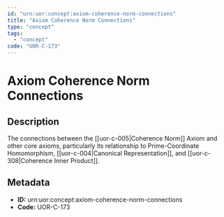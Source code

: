 ```yaml
---
id: "urn:uor:concept:axiom-coherence-norm-connections"
title: "Axiom Coherence Norm Connections"
type: "concept"
tags:
  - "concept"
code: "UOR-C-173"
---
```


# Axiom Coherence Norm Connections

## Description

The connections between the [[uor-c-005|Coherence Norm]] Axiom and other core axioms, particularly its relationship to Prime-Coordinate Homomorphism, [[uor-c-004|Canonical Representation]], and [[uor-c-308|Coherence Inner Product]].

## Metadata

- **ID:** urn:uor:concept:axiom-coherence-norm-connections
- **Code:** UOR-C-173
